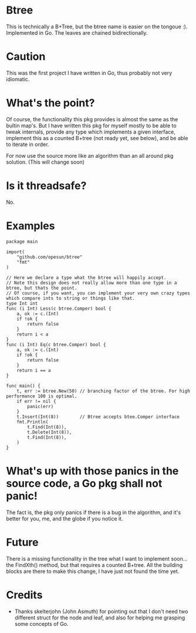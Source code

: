Btree
=====
This is technically a B+Tree, but the btree name is easier on the tongoue :). Implemented in Go.
The leaves are chained bidirectionally.

Caution
=====
This was the first project I have written in Go, thus probably not very idiomatic.

What's the point?
=====
Of course, the functionality this pkg provides is almost the same as the bultin map's.
But I have written this pkg for myself mostly to be able to tweak internals, provide any type which implements a given interface,
implement this as a counted B+tree (not ready yet, see below), and be able to iterate in order.

For now use the source more like an algorithm than an all around pkg solution. (This will change soon)

Is it threadsafe?
=====
No.

Examples
=====
```
package main

import(
    "github.com/opesun/btree"
    "fmt"
)

// Here we declare a type what the btree will happily accept.
// Note this design does not really allow more than one type in a btree, but thats the point.
// Of course, if you want, you can implement your very own crazy types which compare ints to string or things like that.
type Int int
func (i Int) Less(c btree.Comper) bool {
    a, ok := c.(Int)
    if !ok {
        return false
    }
    return i < a
}
func (i Int) Eq(c btree.Comper) bool {
    a, ok := c.(Int)
    if !ok {
        return false
    }
    return i == a
}

func main() {
    t, err := btree.New(50) // branching factor of the btree. For high performance 100 is optimal.
	if err != nil {
		panic(err)
	}
    t.Insert(Int(8))		// Btree accepts btee.Comper interface
    fmt.Println(
		t.Find(Int(8)),
		t.Delete(Int(8)),
		t.Find(Int(8)),
	)
}
```

What's up with those panics in the source code, a Go pkg shall not panic!
=====
The fact is, the pkg only panics if there is a bug in the algorithm, and it's better for you, me, and the globe if you notice it.

Future
=====
There is a missing functionality in the tree what I want to implement soon... the FindXth() method, but that requires a counted B+tree.
All the building blocks are there to make this change, I have just not found the time yet.

Credits
=====
- Thanks skelterjohn (John Asmuth) for pointing out that I don't need two different struct for the node and leaf, and also for helping me grasping some concepts of Go.